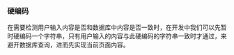 



### 硬编码

在需要检测用户输入内容是否和数据库中内容是否一致时，在开发中我们可以先暂时硬编码一个字符串，只有用户输入的内容与此硬编码的字符串一致时才通过，来避开数据库查询，进而先实现当前页面内容。